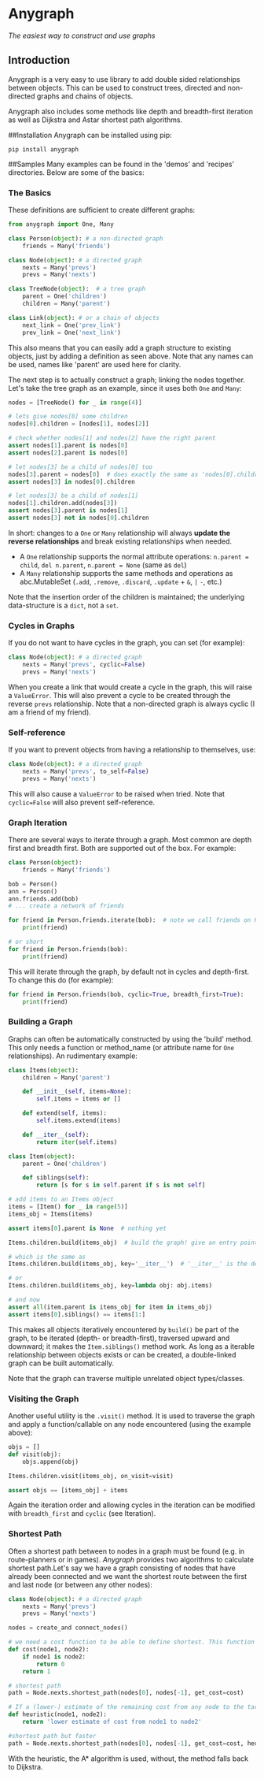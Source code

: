 # Anygraph

_The easiest way to construct and use graphs_

## Introduction
Anygraph is a very easy to use library to add double sided relationships between objects. This can be used to construct trees, directed and non-directed graphs and chains of objects.

Anygraph also includes some methods like depth and breadth-first iteration as well as Dijkstra and Astar shortest path algorithms.

##Installation
Anygraph can be installed using pip:

`pip install anygraph`

##Samples
Many examples can be found in the 'demos' and 'recipes' directories. Below are some of the basics:

### The Basics

These definitions are sufficient to create different graphs:
```python
from anygraph import One, Many

class Person(object): # a non-directed graph
    friends = Many('friends') 

class Node(object): # a directed graph
    nexts = Many('prevs')
    prevs = Many('nexts')

class TreeNode(object):  # a tree graph
    parent = One('children')
    children = Many('parent')

class Link(object): # or a chain of objects
    next_link = One('prev_link')
    prev_link = One('next_link')
```
This also means that you can easily add a graph structure to existing objects, just by adding a definition as seen above. Note that any names can be used, names like 'parent' are used here for clarity.

The next step is to actually construct a graph; linking the nodes together. Let's take the tree graph as an example, since it uses both `One` and `Many`:
```python
nodes = [TreeNode() for _ in range(4)]

# lets give nodes[0] some children
nodes[0].children = [nodes[1], nodes[2]]

# check whether nodes[1] and nodes[2] have the right parent
assert nodes[1].parent is nodes[0]
assert nodes[2].parent is nodes[0]

# let nodes[3] be a child of nodes[0] too
nodes[3].parent = nodes[0]  # does exactly the same as 'nodes[0].children.add(nodes[3])' 
assert nodes[3] in nodes[0].children

# let nodes[3] be a child of nodes[1]
nodes[1].children.add(nodes[3])
assert nodes[3].parent is nodes[1]
assert nodes[3] not in nodes[0].children
```
In short: changes to a `One` or `Many` relationship will always **update the reverse relationships** and break existing relationships when needed.

* A `One` relationship supports the normal attribute operations: `n.parent = child`, `del n.parent`, `n.parent = None` (same as `del`)
* A `Many` relationship supports the same methods and operations as abc.MutableSet (`.add`, `.remove`, `.discard`, `.update` + `&`, `|` `-`, etc.)  

Note that the insertion order of the children is maintained; the underlying data-structure is a `dict`, not a `set`. 
### Cycles in Graphs
If you do not want to have cycles in the graph, you can set (for example):
```python
class Node(object): # a directed graph
    nexts = Many('prevs', cyclic=False)
    prevs = Many('nexts')
```
When you create a link that would create a cycle in the graph, this will raise a `ValueError`. This will also prevent a cycle to be created through the reverse `prevs` relationship. Note that a non-directed graph is always cyclic (I am a friend of my friend).
 
### Self-reference
If you want to prevent objects from having a relationship to themselves, use:
```python
class Node(object): # a directed graph
    nexts = Many('prevs', to_self=False)
    prevs = Many('nexts')
```
This will also cause a `ValueError` to be raised when tried. Note that `cyclic=False` will also prevent self-reference.

### Graph Iteration
There are several ways to iterate through a graph. Most common are depth first and breadth first. Both are supported out of the box. For example:
```python
class Person(object):
    friends = Many('friends') 

bob = Person()
ann = Person()
ann.friends.add(bob)
# ... create a network of friends

for friend in Person.friends.iterate(bob):  # note we call friends on Person, not bob
    print(friend)

# or short
for friend in Person.friends(bob): 
    print(friend)
```
This will iterate through the graph, by default not in cycles and depth-first. To change this do (for example):
```python
for friend in Person.friends(bob, cyclic=True, breadth_first=True):
    print(friend)
```
### Building a Graph
Graphs can often be automatically constructed by using the 'build' method. This only needs a function or method_name (or attribute name for `One` relationships). An rudimentary example:
```python
class Items(object):
    children = Many('parent')

    def __init__(self, items=None):
        self.items = items or []

    def extend(self, items):
        self.items.extend(items)

    def __iter__(self):
        return iter(self.items)

class Item(object):
    parent = One('children')

    def siblings(self):
        return [s for s in self.parent if s is not self] 

# add items to an Items object
items = [Item() for _ in range(5)] 
items_obj = Items(items)

assert items[0].parent is None  # nothing yet

Items.children.build(items_obj)  # build the graph! give an entry point object to build the graph from

# which is the same as
Items.children.build(items_obj, key='__iter__')  # '__iter__' is the default

# or
Items.children.build(items_obj, key=lambda obj: obj.items)

# and now
assert all(item.parent is items_obj for item in items_obj)
assert items[0].siblings() == items[1:]
```
This makes all objects iteratively encountered by `build()` be part of the graph, to be iterated (depth- or breadth-first), traversed upward and downward; it makes the `Item.siblings()` method work. As long as a iterable relationship between objects exists or can be created, a double-linked graph can be built automatically.

Note that the graph can traverse multiple unrelated object types/classes.
### Visiting the Graph
Another useful utility is the `.visit()` method. It is used to traverse the graph and apply a function/callable on any node encountered (using the example above):
```python
objs = []
def visit(obj):
    objs.append(obj)

Items.children.visit(items_obj, on_visit=visit)

assert objs == [items_obj] + items
```
Again the iteration order and allowing cycles in the iteration can be modified with `breadth_first` and `cyclic` (see Iteration).

### Shortest Path
Often a shortest path between to nodes in a graph must be found (e.g. in route-planners or in games). _Anygraph_ provides two algorithms to calculate shortest path.Let's say we have a graph consisting of nodes that have already been connected and we want the shortest route between the first and last node (or between any other nodes):
```python
class Node(object): # a directed graph
    nexts = Many('prevs')
    prevs = Many('nexts')

nodes = create_and connect_nodes()

# we need a cost function to be able to define shortest. This function results in paths with the minimum number of edges between nodes:
def cost(node1, node2):
    if node1 is node2:
        return 0
    return 1

# shortest path
path = Node.nexts.shortest_path(nodes[0], nodes[-1], get_cost=cost)

# If a (lower-) estimate of the remaining cost from any node to the target node can be made:
def heuristic(node1, node2):
    return 'lower estimate of cost from node1 to node2'

#shortest path but faster
path = Node.nexts.shortest_path(nodes[0], nodes[-1], get_cost=cost, heuristic=heuristic)

```
With the heuristic, the A* algorithm is used, without, the method falls back to Dijkstra.